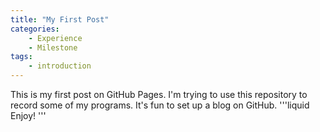 ```yaml
---
title: "My First Post"
categories:
	- Experience
	- Milestone
tags:
	- introduction	
---
```

This is my first post on GitHub Pages. I'm trying to use this repository to record some of my programs. It's fun to set up a blog on GitHub.
'''liquid
Enjoy!
'''
